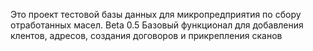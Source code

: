 Это проект тестовой базы данных для микропредприятия по сбору отработанных масел.
Beta 0.5 
Базовый функционал для добавления клентов, адресов, создания договоров и прикрепления сканов
